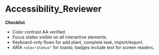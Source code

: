 # Accessibility_Reviewer
**Checklist**
- Color contrast AA verified.
- Focus states visible on all interactive elements.
- Keyboard-only flows for add plant, complete task, import/export.
- ARIA `role="status"` for toasts; badges include text for screen readers.
